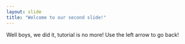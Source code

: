 ```yaml
---
layout: slide
title: "Welcome to our second slide!"
---
```

Well boys, we did it, tutorial is no more!
Use the left arrow to go back!

